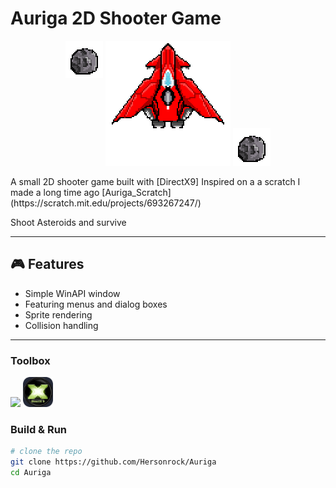 # Auriga 2D Shooter Game

<p align="center">
  <img src="assets/asteroid1.png" width="60" height="60" valign="top"/>
  <img src="assets/Aerial_gif.gif" width="200" height="200"/>
  <img src="assets/asteroid1.png" width="60" height="60"/>
</p>
A small 2D shooter game built with [DirectX9]
Inspired on a a scratch I made a long time ago [Auriga_Scratch](https://scratch.mit.edu/projects/693267247/) 

Shoot Asteroids and survive

---

## 🎮 Features
- Simple WinAPI window
- Featuring menus and dialog boxes
- Sprite rendering
- Collision handling

---

### Toolbox
<p align="left">
  <img src="https://skillicons.dev/icons?i=cpp,windows,visualstudio"/>
  <img src="assets/DirectX9.png" width="48" height="48"/>

### Build & Run
```bash
# clone the repo
git clone https://github.com/Hersonrock/Auriga
cd Auriga


